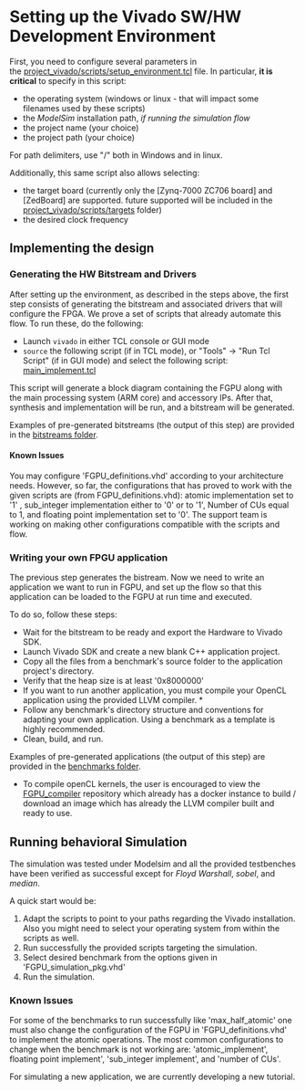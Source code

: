 ﻿# Setting up the Vivado SW/HW Development Environment

First, you need to configure several parameters in the [project_vivado/scripts/setup_environment.tcl](project_vivado/scripts/setup_environment.tcl) file. In particular, **it is critical** to specify in this script:
- the operating system (windows or linux - that will impact some filenames used by these scripts)
- the *ModelSim* installation path, *if running the simulation flow*
- the project name (your choice)
- the project path (your choice)

For path delimiters, use "/" both in Windows and in linux.

Additionally, this same script also allows selecting:
- the target board (currently only the [Zynq-7000 ZC706 board] and [ZedBoard] are supported. future supported will be included in the [project_vivado/scripts/targets](project_vivado/scripts/targets) folder)
- the desired clock frequency

## Implementing the design

### Generating the HW Bitstream and Drivers

After setting up the environment, as described in the steps above, the first step consists of generating the bitstream and associated drivers that will configure the FPGA. We prove a set of scripts that already automate this flow. To run these, do the following:
- Launch `vivado` in either TCL console or GUI mode
- `source` the following script (if in TCL mode), or "Tools" -> "Run Tcl Script" (if in GUI mode) and select the following script: [main_implement.tcl](scripts/2017.2/main_implement.tcl)

This script will generate a block diagram containing the FGPU along with the main processing system (ARM core) and accessory IPs. After that, synthesis and implementation will be run, and a bitstream will be generated.

Examples of pre-generated bitstreams (the output of this step) are provided in the [bitstreams folder](../bitstreams).

#### Known Issues

You may configure 'FGPU_definitions.vhd' according to your architecture needs. However, so far, the configurations that has proved to work with the given scripts are (from FGPU_definitions.vhd): atomic implementation set to '1' , sub_integer implementation either to '0' or to '1', Number of CUs equal to 1, and floating point implementation set to '0'.  The support team is working on making other configurations compatible with the scripts and flow.

### Writing your own FPGU application

The previous step generates the bistream. Now we need to write an application we want to run in FGPU, and set up the flow so that this application can be loaded to the FGPU at run time and executed.

To do so, follow these steps:
- Wait for the bitstream to be ready and export the Hardware to Vivado SDK. 
- Launch Vivado SDK and create a new blank C++ application project.
- Copy all the files from a benchmark's source folder to the application project's directory. 
- Verify that the heap size is at least '0x8000000'
- If you want to run another application, you must compile your OpenCL application using the provided LLVM compiler. *
- Follow any benchmark's directory structure and conventions for adapting your own application. Using a benchmark as a template is highly recommended.
- Clean, build, and run.

Examples of pre-generated applications (the output of this step) are provided in the [benchmarks folder](../benchmark).

* To compile openCL kernels, the user is encouraged to view the [FGPU_compiler](https://github.com/CEatBTU/FGPU_Compiler.git) repository which already has a docker instance to build / download an image which has already the LLVM compiler built and ready to use.

## Running behavioral Simulation

The simulation was tested under Modelsim and all the provided testbenches have been verified as successful except for _Floyd Warshall_, _sobel_, and _median_. 

A quick start would be:
1. Adapt the scripts to point to your paths regarding the Vivado installation. Also you might need to select your operating system from within the scripts as well.
2. Run successfully the provided scripts targeting the simulation. 
3. Select desired benchmark from the options given in 'FGPU_simulation_pkg.vhd'
4. Run the simulation.

### Known Issues

For some of the benchmarks to run successfully like 'max_half_atomic' one must also change the configuration of the FGPU in 'FGPU_definitions.vhd' to implement the atomic operations.   The most common configurations to change when the benchmark is not working are: 'atomic_implement', floating point implement', 'sub_integer implement', and 'number of CUs'.

For simulating a new application, we are currently developing a new tutorial.
